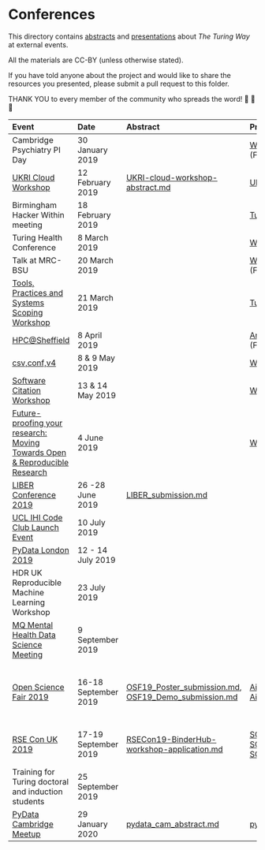 # Conferences

This directory contains [abstracts](abstracts) and [presentations](presentations) about *The Turing Way* at external events.

All the materials are CC-BY (unless otherwise stated).

If you have told anyone about the project and would like to share the resources you presented, please submit a pull request to this folder.

THANK YOU to every member of the community who spreads the word! :sparkling_heart: :rocket: :star2:

| Event | Date | Abstract | Presentation | DOI |
|:----- |:---- |:-------- |:------------ |:--- |
| Cambridge Psychiatry PI Day | 30 January 2019 |  | [Whitaker_CamPsychiatryPIDay.pdf](presentations/CambridgePsychiatry_PIDay_20190130/Whitaker_CamPsychiatryPIDay_TheTuringWay_Jan2019.pdf)<br>(File name shortened for better readability) | [10.6084/m9.figshare.7649156](https://doi.org/10.6084/m9.figshare.7649156)
| [UKRI Cloud Workshop](https://cloud.ac.uk/workshops/feb2019/) | 12 February 2019 | [UKRI-cloud-workshop-abstract.md](abstracts/UKRI-cloud-workshop-abstract.md) | [UKRI_cloud_2019-02-12.md](presentations/UKRI_cloud_2019-02-12/UKRI_cloud_demo_2019-02-12.md)
| Birmingham Hacker Within meeting | 18 February 2019 |  | [TuringWay_HackerWithin.pdf](presentations/Bham_HackerWithin/TuringWay_HackerWithin.pdf) | [10.5281/zenodo.2566430](http://doi.org/10.5281/zenodo.2566430) |
| Turing Health Conference | 8 March 2019 | | [Whitaker_TuringHealthConf_March2019.pdf](presentations/TuringHealthConference_20190308/Whitaker_TuringHealthConf_March2019.pdf) | [10.6084/m9.figshare.7819442](http://doi.org/10.6084/m9.figshare.7819442.v1)
| Talk at MRC-BSU | 20 March 2019 | | [Whitaker_MRCBSU.pdf](presentations/MRCBSU_20190320/Whitaker_MRCBSU_TheTuringWay_March2019.pdf)<br>(File name shortened for better readability) | [10.5281/zenodo.2599904](https://doi.org/10.5281/zenodo.2599904)
| [Tools, Practices and Systems Scoping Workshop](https://www.turing.ac.uk/events/tools-practices-and-systems-data-science-and-artificial-intelligence-scoping-workshop) | 21 March 2019 | | [TuringWayPoster_TPSScopingWorkshop.pdf](presentations/TPS_ScopingWorkshop_20190321/Whitaker_TuringWayPoster_TPSScopingWorkshop.pdf) | [10.5281/zenodo.2598546](https://doi.org/10.5281/zenodo.2598546) |
| [HPC@Sheffield](https://www.sheffield.ac.uk/cics/hpc-sheffield) | 8 April 2019 | | [Arnold_Krystalli_HPC_at_Sheffield.pdf](presentations/HPC_at_Sheffield_20190408/Arnold_Krystalli_HPC_at_Sheffield_April2019.pdf) <br>(File name shortened for better readability) | |
| [csv,conf,v4](https://csvconf.com) | 8 & 9 May 2019 | | [Whitaker_CSVconf_May2019.pdf](presentations/csvconf_20190509/Whitaker_CSVconf_May2019.pdf) | [10.5281/zenodo.2669548](https://doi.org/10.5281/zenodo.2669548) |
| [Software Citation Workshop](https://www.eventbrite.co.uk/e/software-citation-workshop-tickets-59519083180) | 13 & 14 May 2019 | | [Whitaker_SoftwareCitation_May2019.pdf](presentations/SoftwareCitationWorkshop_20190513/Whitaker_SoftwareCitation_May2019.pdf) | [10.5281/zenodo.2783998](https://doi.org/10.5281/zenodo.2783998) |
| [Future-proofing your research: Moving Towards Open & Reproducible Research](https://www.eventbrite.co.uk/e/future-proofing-your-research-moving-towards-open-reproducible-research-tickets-60575376582?aff=eac2) | 4 June 2019 | | [Whitaker_ORLancaster_June2019.pdf](presentations/ORLancaster_20190604/Whitaker_ORLancaster_June2019.pdf) | [10.5281/zenodo.3238189](https://doi.org/10.5281/zenodo.3238189) |
| [LIBER Conference 2019](https://liberconference.eu/2019-presentations/) | 26 -28 June 2019 | [LIBER_submission.md](conferences/abstracts/LIBER-submission.md) | | [10.5281/zenodo.3250174](http://doi.org/10.5281/zenodo.3250174)|
| [UCL IHI Code Club Launch Event](https://www.eventbrite.co.uk/e/ucl-ihi-code-club-launch-event-tickets-64423956789) | 10 July 2019 | | | [10.5281/zenodo.3292461](http://doi.org/10.5281/zenodo.3292461) |
| [PyData London 2019](https://pydata.org/london2019/) | 12 - 14 July 2019 | | | [10.5281/zenodo.3333760](http://doi.org/10.5281/zenodo.3333760) |
| HDR UK Reproducible Machine Learning Workshop | 23 July 2019 | | | [10.5281/zenodo.3346767](http://doi.org/10.5281/zenodo.3346767) |
| [MQ Mental Health Data Science Meeting](https://www.mqmentalhealth.org/articles/data-science-meeting-2019-agenda) | 9 September 2019 | | | [10.5281/zenodo.3402510](http://doi.org/10.5281/zenodo.3402510) |
| [Open Science Fair 2019](https://www.opensciencefair.eu/) | 16-18 September 2019 | [OSF19_Poster_submission.md](abstracts/OSF19_Poster_submission.md), [OSF19_Demo_submission.md](abstracts/OSF19_Demo_submission.md) | [Ainsworth_TuringWayPoster_OSF19_small.pdf](presentations/OpenScienceFair_20190916/Ainsworth_TuringWayPoster_OSF19_small.pdf), [Ainsworth_TuringWayDemo_OSF19_small.pdf](presentations/OpenScienceFair_20190916/Ainsworth_TuringWayDemo_OSF19_small.pdf) | Poster: [10.5281/zenodo.3381446](https://doi.org/10.5281/zenodo.3381446), Demo: [10.5281/zenodo.3403161](https://doi.org/10.5281/zenodo.3403161), [Podcast recording of demo](https://orionopenscience.podbean.com/e/the-fair-is-in-town-figshare-the-turing-way-and-open-science-quest-at-the-osfair2019/) (starts at 5:13) |
| [RSE Con UK 2019](https://rse.ac.uk/conf2019/) | 17-19 September 2019 | [RSECon19-BinderHub-workshop-application.md](abstracts/RSECon19-BinderHub-workshop-application.md) | [SGibson_RSEConUK19_BuildABinderHub_lightning.pdf](presentations/RSEConUK2019/SGibson_RSEConUK19_BuildABinderHub_lightning.pdf) [SGibson_RSEConUK19_BuildABinderHub_Intro.pdf](presentations/RSEConUK2019/SGibson_RSEConUK19_BuildABinderHub_Intro.pdf) [SGibson_RSEConUK19_RSEWorldwide.pdf](presentations/RSEConUK2019/SGibson_RSEConUK19_RSEWorldwide.pdf) | BinderHub: [10.5281/zenodo.3404774](https://doi.org/10.5281/zenodo.3404774), RSE Worldwide: [10.5281/zenodo.3377380](https://doi.org/10.5281/zenodo.3377380) |
| Training for Turing doctoral and induction students | 25 September 2019 | | | [10.5281/zenodo.3460330](http://doi.org/10.5281/zenodo.3460330) |
| [PyData Cambridge Meetup](https://www.meetup.com/PyData-Cambridge-Meetup/) | 29 January 2020 | [pydata_cam_abstract.md](abstracts/pydata_cam_abstract.md) | [pydata_cam_slides.pdf](presentations/pydata_cam_slides.pdf) | [10.5281/zenodo.3628296](https://doi.org/10.5281/zenodo.3628296) |
